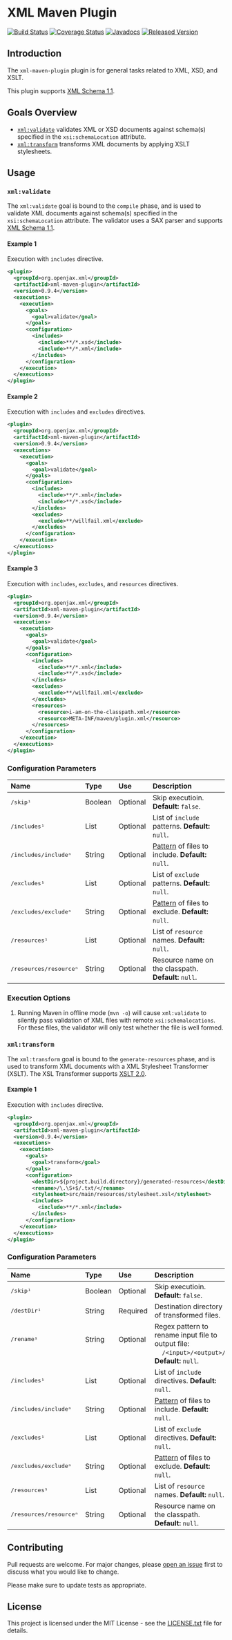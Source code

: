 # XML Maven Plugin

[![Build Status](https://travis-ci.org/openjax/xml.svg?1)](https://travis-ci.org/openjax/xml)
[![Coverage Status](https://coveralls.io/repos/github/openjax/xml/badge.svg?1)](https://coveralls.io/github/openjax/xml)
[![Javadocs](https://www.javadoc.io/badge/org.openjax.xml/xml-maven-plugin.svg?1)](https://www.javadoc.io/doc/org.openjax.xml/xml-maven-plugin)
[![Released Version](https://img.shields.io/maven-central/v/org.openjax.xml/xml-maven-plugin.svg?1)](https://mvnrepository.com/artifact/org.openjax.xml/xml-maven-plugin)

## Introduction

The `xml-maven-plugin` plugin is for general tasks related to XML, XSD, and XSLT.

This plugin supports [XML Schema 1.1][xml11].

## Goals Overview

* [`xml:validate`](#xmlvalidate) validates XML or XSD documents against schema(s) specified in the `xsi:schemaLocation` attribute.
* [`xml:transform`](#xmltransform) transforms XML documents by applying XSLT stylesheets.

## Usage

### `xml:validate`

The `xml:validate` goal is bound to the `compile` phase, and is used to validate XML documents against schema(s) specified in the `xsi:schemaLocation` attribute. The validator uses a SAX parser and supports [XML Schema 1.1][xml11].

#### Example 1

Execution with `includes` directive.

```xml
<plugin>
  <groupId>org.openjax.xml</groupId>
  <artifactId>xml-maven-plugin</artifactId>
  <version>0.9.4</version>
  <executions>
    <execution>
      <goals>
        <goal>validate</goal>
      </goals>
      <configuration>
        <includes>
          <include>**/*.xsd</include>
          <include>**/*.xml</include>
        </includes>
      </configuration>
    </execution>
  </executions>
</plugin>
```

#### Example 2

Execution with `includes` and `excludes` directives.

```xml
<plugin>
  <groupId>org.openjax.xml</groupId>
  <artifactId>xml-maven-plugin</artifactId>
  <version>0.9.4</version>
  <executions>
    <execution>
      <goals>
        <goal>validate</goal>
      </goals>
      <configuration>
        <includes>
          <include>**/*.xml</include>
          <include>**/*.xsd</include>
        </includes>
        <excludes>
          <exclude>**/willfail.xml</exclude>
        </excludes>
      </configuration>
    </execution>
  </executions>
</plugin>
```

#### Example 3

Execution with `includes`, `excludes`, and `resources` directives.

```xml
<plugin>
  <groupId>org.openjax.xml</groupId>
  <artifactId>xml-maven-plugin</artifactId>
  <version>0.9.4</version>
  <executions>
    <execution>
      <goals>
        <goal>validate</goal>
      </goals>
      <configuration>
        <includes>
          <include>**/*.xml</include>
          <include>**/*.xsd</include>
        </includes>
        <excludes>
          <exclude>**/willfail.xml</exclude>
        </excludes>
        <resources>
          <resource>i-am-on-the-classpath.xml</resource>
          <resource>META-INF/maven/plugin.xml</resource>
        </resources>
      </configuration>
    </execution>
  </executions>
</plugin>
```

### Configuration Parameters

| Name                              | Type    | Use      | Description                                                  |
|:----------------------------------|:--------|:---------|:-------------------------------------------------------------|
| <samp>/skip¹</samp>               | Boolean | Optional | Skip executioin. **Default:** `false`.                       |
| <samp>/includes¹</samp>           | List    | Optional | List of `include` patterns. **Default:** `null`.           |
| <samp>/includes/includeⁿ</samp>   | String  | Optional | [Pattern][pattern] of files to include. **Default:** `null`. |
| <samp>/excludes¹</samp>           | List    | Optional | List of `exclude` patterns. **Default:** `null`.           |
| <samp>/excludes/excludeⁿ</samp>   | String  | Optional | [Pattern][pattern] of files to exclude. **Default:** `null`. |
| <samp>/resources¹</samp>          | List    | Optional | List of `resource` names. **Default:** `null`.          |
| <samp>/resources/resourceⁿ</samp> | String  | Optional | Resource name on the classpath. **Default:** `null`.         |

### Execution Options

1. Running Maven in offline mode (`mvn -o`) will cause `xml:validate` to silently pass validation of XML files with remote `xsi:schemalocations`. For these files, the validator will only test whether the file is well formed.

### `xml:transform`

The `xml:transform` goal is bound to the `generate-resources` phase, and is used to transform XML documents with a XML Stylesheet Transformer (XSLT). The XSL Transformer supports [XSLT 2.0][xsl2].

#### Example 1

Execution with `includes` directive.

```xml
<plugin>
  <groupId>org.openjax.xml</groupId>
  <artifactId>xml-maven-plugin</artifactId>
  <version>0.9.4</version>
  <executions>
    <execution>
      <goals>
        <goal>transform</goal>
      </goals>
      <configuration>
        <destDir>${project.build.directory}/generated-resources</destDir>
        <rename>/\.\S+$/.txt/</rename>
        <stylesheet>src/main/resources/stylesheet.xsl</stylesheet>
        <includes>
          <include>**/*.xml</include>
        </includes>
      </configuration>
    </execution>
  </executions>
</plugin>
```

### Configuration Parameters

| Name                              | Type             | Use      | Description                                                                                                                       |
|:----------------------------------|:-----------------|:---------|:----------------------------------------------------------------------------------------------------------------------------------|
| <samp>/skip¹</samp>               | Boolean          | Optional | Skip executioin. **Default:** `false`.                                                                                            |
| <samp>/destDir¹</samp>            | String           | Required | Destination directory of transformed files.                                                                                       |
| <samp>/rename¹</samp><br>&nbsp;   | String<br>&nbsp; | Optional<br>&nbsp; | Regex pattern to rename input file to output file:<br>&nbsp;&nbsp;&nbsp;&nbsp;`/<input>/<output>/` **Default:** `null`. |
| <samp>/includes¹</samp>           | List             | Optional | List of `include` directives. **Default:** `null`.                                                                                |
| <samp>/includes/includeⁿ</samp>   | String           | Optional | [Pattern][pattern] of files to include. **Default:** `null`.                                                                      |
| <samp>/excludes¹</samp>           | List             | Optional | List of `exclude` directives. **Default:** `null`.                                                                                |
| <samp>/excludes/excludeⁿ</samp>   | String           | Optional | [Pattern][pattern] of files to exclude. **Default:** `null`.                                                                      |
| <samp>/resources¹</samp>          | List             | Optional | List of `resource` names. **Default:** `null`.                                                                                    |
| <samp>/resources/resourceⁿ</samp> | String           | Optional | Resource name on the classpath. **Default:** `null`.                                                                              |

## Contributing

Pull requests are welcome. For major changes, please [open an issue](../../issues) first to discuss what you would like to change.

Please make sure to update tests as appropriate.

## License

This project is licensed under the MIT License - see the [LICENSE.txt](LICENSE.txt) file for details.

[pattern]: https://ant.apache.org/manual/dirtasks.html
[xml11]: https://www.w3.org/TR/xmlschema11-1/
[xsl2]: https://www.w3.org/TR/xslt20/